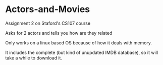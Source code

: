 Actors-and-Movies
=================

Assignment 2 on Staford's CS107 course

Asks for 2 actors and tells you how are they related

Only works on a linux based OS because of how it deals with memory.

It includes the complete (but kind of unupdated IMDB database), so it will take a while to download it.
